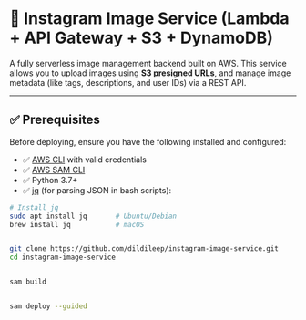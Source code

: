 # 📸 Instagram Image Service (Lambda + API Gateway + S3 + DynamoDB)

A fully serverless image management backend built on AWS. This service allows you to upload images using **S3 presigned URLs**, and manage image metadata (like tags, descriptions, and user IDs) via a REST API.

---

## ✅ Prerequisites

Before deploying, ensure you have the following installed and configured:

- ✅ [AWS CLI](https://docs.aws.amazon.com/cli/latest/userguide/install-cliv2.html) with valid credentials  
- ✅ [AWS SAM CLI](https://docs.aws.amazon.com/serverless-application-model/latest/developerguide/install-sam-cli.html)  
- ✅ Python 3.7+  
- ✅ [jq](https://stedolan.github.io/jq/) (for parsing JSON in bash scripts):  

```bash
# Install jq
sudo apt install jq       # Ubuntu/Debian
brew install jq           # macOS


git clone https://github.com/dildileep/instagram-image-service.git
cd instagram-image-service


sam build


sam deploy --guided